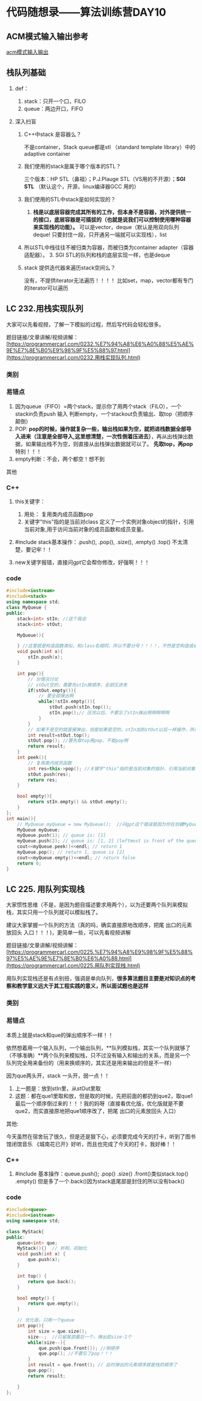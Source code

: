 # 代码随想录——算法训练营DAY10
## ACM模式输入输出参考
[acm模式输入输出](https://blog.csdn.net/qq_46046431/article/details/129266738?ops_request_misc=%257B%2522request%255Fid%2522%253A%2522170488815716800197032506%2522%252C%2522scm%2522%253A%252220140713.130102334.pc%255Fall.%2522%257D&request_id=170488815716800197032506&biz_id=0&utm_medium=distribute.pc_search_result.none-task-blog-2~all~first_rank_ecpm_v1~rank_v31_ecpm-2-129266738-null-null.142%5Ev99%5Epc_search_result_base6&utm_term=acm%E6%A8%A1%E5%BC%8F%E8%AF%BB%E5%85%A5vector&spm=1018.2226.3001.4187)
## 栈队列基础

1. def：

   1. stack：只开一个口，FILO
   2. queue：两边开口，FIFO

2. 深入扫盲

   1. C++中stack 是容器么？

      不是container，Stack queue都是stl （standard template library）中的adaptive container

   2. 我们使用的stack是属于哪个版本的STL？

      三个版本：HP STL（鼻祖）；P.J.Plauge STL（VS用的不开源）；**SGI STL** （默认这个，开源，linux编译器GCC 用的）

   3. 我们使用的STL中stack是如何实现的？

      1. **栈是以底层容器完成其所有的工作，但本身不是容器，对外提供统一的接口，底层容器是可插拔的（也就是说我们可以控制使用哪种容器来实现栈的功能）。** 可以是vector，deque（默认是用双向队列deque! 只要封住一段，只开通另一端就可以实现栈），list 
   2. 所以STL中栈往往不被归类为容器，而被归类为container adapter（容器适配器）。
      3. SGI STL的队列和栈的底层实现一样，也是deque

   4. stack 提供迭代器来遍历stack空间么？

      没有，不提供iterator无法遍历！！！！ 比如set，map，vector都有专门的iterator可以遍历

## LC 232.用栈实现队列  

大家可以先看视频，了解一下模拟的过程，然后写代码会轻松很多。

题目链接/文章讲解/视频讲解：[https://programmercarl.com/0232.%E7%94%A8%E6%A0%88%E5%AE%9E%E7%8E%B0%E9%98%9F%E5%88%97.html](https://programmercarl.com/0232.用栈实现队列.html) 

### 类别



### 易错点

1. 因为queue（FIFO）=两个stack，提示你了用两个stack（FILO），一个stackin负责push 输入 判断empty，一个stackout负责输出、取top（把顺序颠倒）
2. POP: **pop的时候，操作就复杂一些，输出栈如果为空，就把进栈数据全部导入进来（注意是全部导入,这里想清楚，一次性倒着压进去）**，再从出栈弹出数据，如果输出栈不为空，则直接从出栈弹出数据就可以了。  **先取top，再pop** 特别！！！
3. empty判断：不会，两个都空！想不到

其他

### C++

1. this关键字：
   1. 用处： 复用类内成员函数pop
   2. 关键字"this"指的是当前对class 定义了一个实例对象object的指针，引用当前对象,用于访问当前对象的成员函数和成员变量。

2. #include<stack>	stack基本操作：.push(), .pop(), .size(), .empty()  .top() 不太清楚，要记牢！！

3. new关键字报错，直接问gpt它会帮你修改，好强啊！！！

### code

```cpp
#include<iostream>
#include<stack>
using namespace std;
class MyQueue {
public:
    stack<int> stIn; //这个我会
    stack<int> stOut;

    MyQueue(){

    } //这里就是构造函数类似，和class名相同，所以不要分号！！！！，不然是空构造或者空析构
    void push(int x){
        stIn.push(x);
    }

    int pop(){
        // 分情况讨论
        // stOut空的，需要先stIn换顺序，全部压进来
        if(stOut.empty()){
            // 要全部弹出啊
            while(!stIn.empty()){
                stOut.push(stIn.top());
                stIn.pop();// 压完以后，不要忘了stIn弹出啊啊啊啊啊
            }
        }
        // 如果不是空的就直接弹出，但是如果是空的，stIn加到stOut以后一样操作，所以不用else！！！
        int result=stOut.top(); 
        stOut.pop(); //要先取top再pop，不能pop啊
        return result;
    }
    int peek(){
        // 复用类内成员函数
        int res=this->pop(); //关键字"this"指的是当前对象的指针，引用当前对象,用于访问当前对象的成员函数和成员变量。
        stOut.push(res);
        return res;
    }

    bool empty(){
        return stIn.empty() && stOut.empty();
    }
};
int main(){
    // MyQueue myQueue = new MyQueue();  //问gpt这个错误是因为你在创建MyQueue对象时使用了new关键字，但是在C++中，当你使用new来创建对象时，返回的是指向对象的指针。所以，你需要将对象的类型从MyQueue*更改为MyQueue，并且不要使用new关键字。
    MyQueue myQueue;
    myQueue.push(1); // queue is: [1]
    myQueue.push(2); // queue is: [1, 2] (leftmost is front of the queue)
    cout<<myQueue.peek()<<endl; // return 1
    myQueue.pop(); // return 1, queue is [2]
    cout<<myQueue.empty()<<endl; // return false
    return 0;
}

```



## LC 225. 用队列实现栈 

大家惯性思维（不是，是因为题目描述要求用两个），以为还要两个队列来模拟栈，其实只用一个队列就可以模拟栈了。

建议大家掌握一个队列的方法（真的吗，确实直接原地改顺序，把尾 出口的元素放回头 入口！！！)，更简单一些，可以先看视频讲解

题目链接/文章讲解/视频讲解：[https://programmercarl.com/0225.%E7%94%A8%E9%98%9F%E5%88%97%E5%AE%9E%E7%8E%B0%E6%A0%88.html](https://programmercarl.com/0225.用队列实现栈.html) 

用队列实现栈还是有点别扭，强调是单向队列，**很多算法题目主要是对知识点的考察和教学意义远大于其工程实践的意义，所以面试题也是这样**

### 类别



### 易错点

本质上就是stack和que的弹出顺序不一样！！

依然想着用一个输入队列，一个输出队列，**队列模拟栈，其实一个队列就够了（不够准确）**两个队列来模拟栈，只不过没有输入和输出的关系，而是另一个队列完全用来备份的（用来换顺序的，其实还是用来输出的但是不一样）

因为que两头开，stack 一头开，弱一点！！

1. 上一题是：放到stIn里，从stOut里取
2. 这题：都在que1里取和放，但是取的时候，先把前面的都扔到que2，取que1最后一个顺序倒过来的！！！我的妈呀（直接看优化版，优化版就是不要que2，而实直接原地把que1顺序改了，把尾 出口的元素放回头 入口）

其他:



今天虽然在宿舍玩了很久，但是还是狠下心，必须要完成今天的打卡，听到了图书馆闭馆音乐 《城南花已开》好听，而且也完成了今天的打卡，我好棒！！

### C++

1. #include<queue> 基本操作：queue.push(); .pop() .size()  .front()类似stack.top()  .empty()   但是多了一个.back()因为stack底尾部是封住的所以没有back()

### code

```cpp
#include<queue>
#include<iostream>
using namespace std;

class MyStack{
public:
    queue<int> que;
    MyStack(){}  // 析构，初始化
    void push(int x) {
        que.push(x);
    }

    int top() {
        return que.back();
    }

    bool empty() {
        return que.empty();
    }

    // 优化版，只用一个queue
    int pop(){
        int size = que.size();
        size--;  //只留尾部最后一个，弹出前size-1个
        while(size--){
            que.push(que.front()); //倒顺序
            que.pop(); //不要忘了pop！！！
        }
        int result = que.front(); // 此时弹出的元素顺序就是栈的顺序了
        que.pop();
        return result;

    }
};
```

